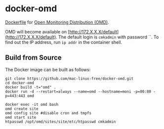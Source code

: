 docker-omd
==========

[Dockerfile](https://www.docker.com) for [Open Monitoring Distribution (OMD)](http://omdistro.org).

OMD will become available on [http://172.X.X.X/default](http://172.X.X.X/default).
The default login is `cmkadmin` with password ``.
To find out the IP address, run `ip addr` in the container shell.

Build from Source
-----------------

The Docker image can be built as follows:

    git clone https://github.com/mac-linux-free/docker-omd.git
    cd docker-omd
    docker build -t="omd" .
    docker run -d --restart=always --name=omd --hostname=moni -p=80:80 -p=443:443 omd
    
    docker exec -it omd bash
    omd create site
    omd config site #disable cron and tmpfs
    omd start site
    htpasswd /opt/omd/sites/site/etc/htpasswd cmkadmin
